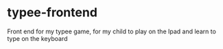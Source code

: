 # typee-frontend
Front end for my typee game, for my child to play on the Ipad and learn to type on the keyboard
